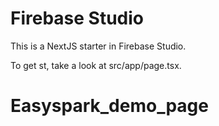 # Firebase Studio

This is a NextJS starter in Firebase Studio.

To get st, take a look at src/app/page.tsx.
# Easyspark_demo_page
